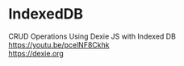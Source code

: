# IndexedDB
CRUD Operations Using Dexie JS with Indexed DB<br/>https://youtu.be/pcelNF8Ckhk<br/>https://dexie.org
